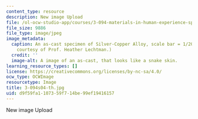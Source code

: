 ```yaml
---
content_type: resource
description: New image Upload
file: /ol-ocw-studio-app/courses/3-094-materials-in-human-experience-spring-2004/d9f59fa1107359f714be99ef19416157_3-094s04-th.jpg
file_size: 9886
file_type: image/jpeg
image_metadata:
  caption: An as-cast specimen of Silver-Copper Alloy, scale bar = 1/200 cm. (Image
    courtesy of Prof. Heather Lechtman.)
  credit: ''
  image-alt: A image of an as-cast, that looks like a snake skin.
learning_resource_types: []
license: https://creativecommons.org/licenses/by-nc-sa/4.0/
ocw_type: OCWImage
resourcetype: Image
title: 3-094s04-th.jpg
uid: d9f59fa1-1073-59f7-14be-99ef19416157
---
```

New image Upload